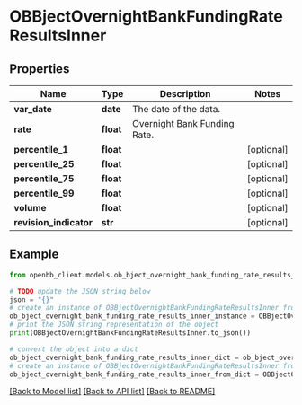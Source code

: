 # OBBjectOvernightBankFundingRateResultsInner


## Properties

Name | Type | Description | Notes
------------ | ------------- | ------------- | -------------
**var_date** | **date** | The date of the data. | 
**rate** | **float** | Overnight Bank Funding Rate. | 
**percentile_1** | **float** |  | [optional] 
**percentile_25** | **float** |  | [optional] 
**percentile_75** | **float** |  | [optional] 
**percentile_99** | **float** |  | [optional] 
**volume** | **float** |  | [optional] 
**revision_indicator** | **str** |  | [optional] 

## Example

```python
from openbb_client.models.ob_bject_overnight_bank_funding_rate_results_inner import OBBjectOvernightBankFundingRateResultsInner

# TODO update the JSON string below
json = "{}"
# create an instance of OBBjectOvernightBankFundingRateResultsInner from a JSON string
ob_bject_overnight_bank_funding_rate_results_inner_instance = OBBjectOvernightBankFundingRateResultsInner.from_json(json)
# print the JSON string representation of the object
print(OBBjectOvernightBankFundingRateResultsInner.to_json())

# convert the object into a dict
ob_bject_overnight_bank_funding_rate_results_inner_dict = ob_bject_overnight_bank_funding_rate_results_inner_instance.to_dict()
# create an instance of OBBjectOvernightBankFundingRateResultsInner from a dict
ob_bject_overnight_bank_funding_rate_results_inner_from_dict = OBBjectOvernightBankFundingRateResultsInner.from_dict(ob_bject_overnight_bank_funding_rate_results_inner_dict)
```
[[Back to Model list]](../README.md#documentation-for-models) [[Back to API list]](../README.md#documentation-for-api-endpoints) [[Back to README]](../README.md)


